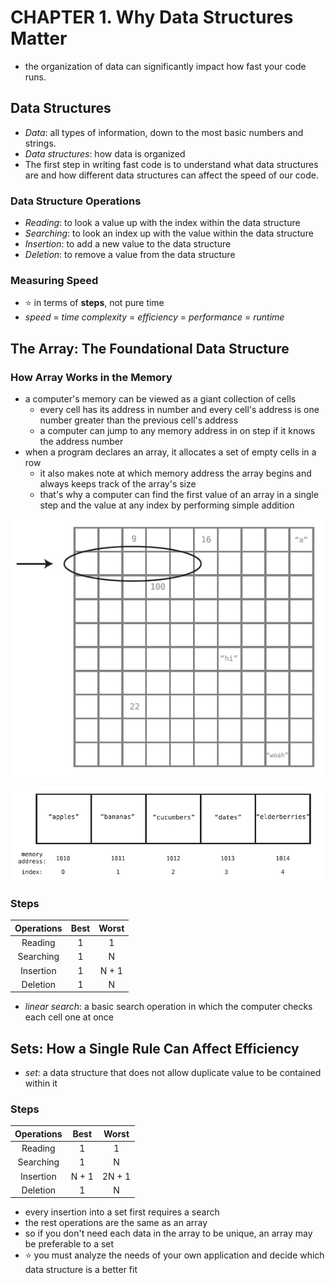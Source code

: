 # CHAPTER 1. Why Data Structures Matter

- the organization of data can significantly impact how fast your code runs.

## Data Structures

- *Data*: all types of information, down to the most basic numbers and strings.
- *Data structures*: how data is organized
- The first step in writing fast code is to understand what data structures are
and how different data structures can affect the speed of our code.

### Data Structure Operations

- *Reading*: to look a value up with the index within the data structure
- *Searching*: to look an index up with the value within the data structure
- *Insertion*: to add a new value to the data structure
- *Deletion*: to remove a value from the data structure

### Measuring Speed

- ⭐ in terms of **steps**, not pure time
- *speed* = *time complexity* = *efficiency* = *performance* = *runtime*

## The Array: The Foundational Data Structure

### How Array Works in the Memory

- a computer's memory can be viewed as a giant collection of cells
  - every cell has its address in number and every cell's address is one number greater than the previous cell's address
  - a computer can jump to any memory address in on step if it knows the address number
- when a program declares an array, it allocates a set of empty cells in a row
  - it also makes note at which memory address the array begins and always keeps track of the array's size
  - that's why a computer can find the first value of an array in a single step and the value at any index by performing simple addition

![array](images/ch01__01-array.jpg)

![array](images/ch01__02-array.jpg)

### Steps

  | Operations | Best | Worst |
  | :--------: | :--: | :---: |
  | Reading | 1 | 1 |
  | Searching | 1 | N |
  | Insertion | 1 | N + 1 |
  | Deletion | 1 | N |

- *linear search*: a basic search operation in which the computer checks each cell one at once

## Sets: How a Single Rule Can Affect Efficiency

- *set*: a data structure that does not allow duplicate value to be contained within it

### Steps

  | Operations | Best | Worst |
  | :--------: | :--: | :---: |
  | Reading | 1 | 1 |
  | Searching | 1 | N |
  | Insertion | N + 1 | 2N + 1 |
  | Deletion | 1 | N |

- every insertion into a set first requires a search
- the rest operations are the same as an array
- so if you don't need each data in the array to be unique, an array may be preferable to a set
- ⭐ you must analyze the needs of your own application and decide which data structure is a better fit
